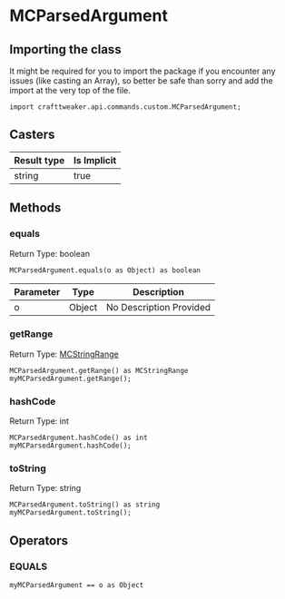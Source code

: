 # MCParsedArgument

## Importing the class

It might be required for you to import the package if you encounter any issues (like casting an Array), so better be safe than sorry and add the import at the very top of the file.
```zenscript
import crafttweaker.api.commands.custom.MCParsedArgument;
```


## Casters

| Result type | Is Implicit |
|-------------|-------------|
| string | true |

## Methods

### equals

Return Type: boolean

```zenscript
MCParsedArgument.equals(o as Object) as boolean
```

| Parameter | Type | Description |
|-----------|------|-------------|
| o | Object | No Description Provided |


### getRange

Return Type: [MCStringRange](/vanilla/api/commands/custom/MCStringRange)

```zenscript
MCParsedArgument.getRange() as MCStringRange
myMCParsedArgument.getRange();
```

### hashCode

Return Type: int

```zenscript
MCParsedArgument.hashCode() as int
myMCParsedArgument.hashCode();
```

### toString

Return Type: string

```zenscript
MCParsedArgument.toString() as string
myMCParsedArgument.toString();
```


## Operators

### EQUALS

```zenscript
myMCParsedArgument == o as Object
```




